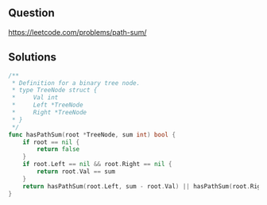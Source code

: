 ## Question

https://leetcode.com/problems/path-sum/

## Solutions

```go
/**
 * Definition for a binary tree node.
 * type TreeNode struct {
 *     Val int
 *     Left *TreeNode
 *     Right *TreeNode
 * }
 */
func hasPathSum(root *TreeNode, sum int) bool {
    if root == nil {
        return false
    }
    if root.Left == nil && root.Right == nil {
        return root.Val == sum
    }
    return hasPathSum(root.Left, sum - root.Val) || hasPathSum(root.Right, sum - root.Val)
}
```
